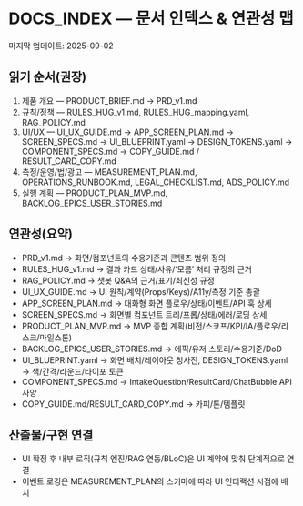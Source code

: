 # DOCS_INDEX — 문서 인덱스 & 연관성 맵

마지막 업데이트: 2025-09-02

## 읽기 순서(권장)
1) 제품 개요 — PRODUCT_BRIEF.md → PRD_v1.md
2) 규칙/정책 — RULES_HUG_v1.md, RULES_HUG_mapping.yaml, RAG_POLICY.md
3) UI/UX — UI_UX_GUIDE.md → APP_SCREEN_PLAN.md → SCREEN_SPECS.md → UI_BLUEPRINT.yaml → DESIGN_TOKENS.yaml → COMPONENT_SPECS.md → COPY_GUIDE.md / RESULT_CARD_COPY.md
4) 측정/운영/법/광고 — MEASUREMENT_PLAN.md, OPERATIONS_RUNBOOK.md, LEGAL_CHECKLIST.md, ADS_POLICY.md
5) 실행 계획 — PRODUCT_PLAN_MVP.md, BACKLOG_EPICS_USER_STORIES.md

## 연관성(요약)
- PRD_v1.md → 화면/컴포넌트의 수용기준과 콘텐츠 범위 정의
- RULES_HUG_v1.md → 결과 카드 상태/사유/‘모름’ 처리 규정의 근거
- RAG_POLICY.md → 챗봇 Q&A의 근거/표기/최신성 규정
- UI_UX_GUIDE.md → UI 원칙/계약(Props/Keys)/A11y/측정 기준 총괄
- APP_SCREEN_PLAN.md → 대화형 화면 플로우/상태/이벤트/API 훅 상세
- SCREEN_SPECS.md → 화면별 컴포넌트 트리/프롭/상태/에러/로딩 상세
- PRODUCT_PLAN_MVP.md → MVP 종합 계획(비전/스코프/KPI/IA/플로우/리스크/마일스톤)
- BACKLOG_EPICS_USER_STORIES.md → 에픽/유저 스토리/수용기준/DoD
- UI_BLUEPRINT.yaml → 화면 배치/레이아웃 청사진, DESIGN_TOKENS.yaml → 색/간격/라운드/타이포 토큰
- COMPONENT_SPECS.md → IntakeQuestion/ResultCard/ChatBubble API 사양
- COPY_GUIDE.md/RESULT_CARD_COPY.md → 카피/톤/템플릿

## 산출물/구현 연결
- UI 확정 후 내부 로직(규칙 엔진/RAG 연동/BLoC)은 UI 계약에 맞춰 단계적으로 연결
- 이벤트 로깅은 MEASUREMENT_PLAN의 스키마에 따라 UI 인터랙션 시점에 배치
